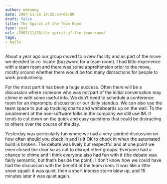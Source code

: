 ```yaml
---
author: mdenomy
date: 2007-11-28 14:35:54+00:00
draft: false
title: The Spirit of the Team Room
type: post
url: /2007/11/28/the-spirit-of-the-team-room/
tags:
- Agile
---
```


About a year ago our group moved to a new facility and as part of the move we decided to co-locate (buzzword for a team room).  I had little experience with a team room and there was some apprehension prior to the move, mostly around whether there would be too many distractions for people to work productively.


For the most part it has been a huge success.  Often there will be a discussion where someone who was not part of the initial conversation may chime in with some useful info.  We don’t need to schedule a conference room for an impromptu discussion or our daily standup.  We can also use the team space to put up tracking charts and whiteboards up on the wall.  To the amazement of the non-software folks in the company we still use IM.  It tends to cut down on the quick and easy questions that could be distracting to others over the course of the day.




Yesterday was particularly fun where we had a very spirited discussion on how often should you check in and is it OK to check in when the automated build is broken.  The debate was lively but respectful and at one point we even closed the door so as not to disrupt other groups.  Everyone had a chance to chime and I think everyone also had fun with it (the debate was fairly semantic, but that’s beside the point).  I don’t know how we could have had the discussion with the benefit of the team room.  It was like a little snow squall: it was quiet, then a short intense storm blew up, and 15 minutes later it was quiet again.

